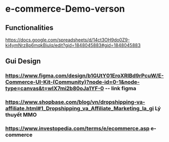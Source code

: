 # e-commerce-Demo-verson

## Functionalities
https://docs.google.com/spreadsheets/d/14ct3OH9do0Z9-ki4ymNrz8p6mqkBiulq/edit?gid=1848045883#gid=1848045883
## Gui Design
### https://www.figma.com/design/b1GUtY01EroXRlBd9rPcuW/E-Commerce-UI-Kit-(Community)?node-id=0-1&node-type=canvas&t=wIX7mi2b80oJa1YF-0 -- link figma
### https://www.shopbase.com/blog/vn/dropshipping-va-affiliate.html#1_Dropshipping_va_Affiliate_Marketing_la_gi Lý thuyết MMO
### https://www.investopedia.com/terms/e/ecommerce.asp e-commerce

